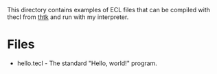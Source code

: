 This directory contains examples of ECL files that can be compiled with thecl from [thtk](https://github.com/thpatch/thtk)
and run with my interpreter.

# Files
* hello.tecl - The standard "Hello, world!" program.
